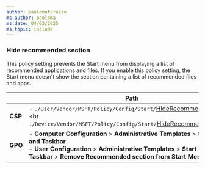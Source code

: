 ```yaml
---
author: paolomatarazzo
ms.author: paoloma
ms.date: 04/03/2025
ms.topic: include
---
```


### Hide recommended section

This policy setting prevents the Start menu from displaying a list of recommended applications and files. If you enable this policy setting, the Start menu doesn't show the section containing a list of recommended files and apps.

|  | Path |
|--|--|
| **CSP** | - `./User/Vendor/MSFT/Policy/Config/Start/`[HideRecommendedSection](/windows/client-management/mdm/policy-csp-start#hiderecommendedsection)<br><br `./Device/Vendor/MSFT/Policy/Config/Start/`[HideRecommendedSection](/windows/client-management/mdm/policy-csp-start#hiderecommendedsection) |
| **GPO** | - **Computer Configuration** > **Administrative Templates** > **Start Menu and Taskbar**<br> - **User Configuration** > **Administrative Templates** > **Start Menu and Taskbar** > **Remove Recommended section from Start Menu** |
